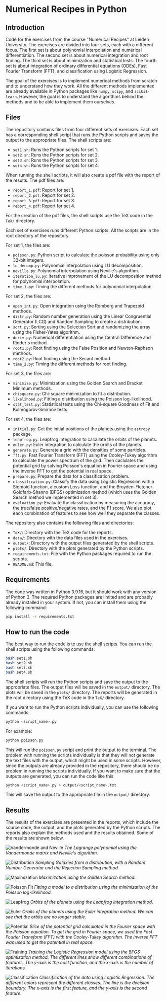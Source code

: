 # Numerical Recipes in Python

## Introduction

Code for the exercises from the course "Numerical Recipes" at Leiden University. The exercises are divided into four sets, each with a different focus. The first set is about polynomial interpolation and numerical differentiation. The second set is about numerical integration and root finding. The third set is about minimization and statistical tests. The fourth set is about integration of ordinary differential equations (ODEs), Fast Fourier Transform (FFT), and classification using Logistic Regression.

The goal of the exercises is to implement numerical methods from scratch and to understand how they work. All the different methods implemented are already available in Python packages like `numpy`, `scipy`, and `scikit-learn`. However, the goal is to understand the algorithms behind the methods and to be able to implement them ourselves.

## Files

The repository contains files from four different sets of exercises. Each set has a corresponding shell script that runs the Python scripts and saves the output to the appropriate files. The shell scripts are:
- `set1.sh`: Runs the Python scripts for set 1.
- `set2.sh`: Runs the Python scripts for set 2.
- `set3.sh`: Runs the Python scripts for set 3.
- `set4.sh`: Runs the Python scripts for set 4.

When running the shell scripts, it will also create a pdf file with the report of the results. The pdf files are:
- `report_1.pdf`: Report for set 1.
- `report_2.pdf`: Report for set 2.
- `report_3.pdf`: Report for set 3.
- `report_4.pdf`: Report for set 4.

For the creation of the pdf files, the shell scripts use the TeX code in the `TeX/` directory. 

Each set of exercises runs different Python scripts. All the scripts are in the root directory of the repository.

For set 1, the files are:
- `poisson.py`: Python script to calculate the poisson probability using only 32-bit integers.
- `lu_decomp.py`: Polynomial interpolation using LU decomposition.
- `neville.py`: Polynomial interpolation using Neville's algorithm.
- `iteration_lu.py`: Iterative improvement of the LU decomposition method for polynomial interpolation.
- `time_1.py`: Timing the different methods for polynomial interpolation.

For set 2, the files are:
- `open_int.py`: Open integration using the Romberg and Trapezoid methods.
- `distr.py`: Random number generation using the Linear Congruential Generator (LCG) and Random Sampling to create a distribution.
- `sort.py`: Sorting using the Selection Sort and randomizing the array using the Fisher-Yates algorithm.
- `deriv.py`: Numerical differentiation using the Central Difference and Ridder's method.
- `root1.py`: Root finding using the False Position and Newton-Raphson methods.
- `root2.py`: Root finding using the Secant method.
- `time_2.py`: Timing the different methods for root finding.

For set 3, the files are:
- `minimize.py`: Minimization using the Golden Search and Bracket Minimum methods.
- `chisquare.py`: Chi-square minimization to fit a distribution.
- `likelihood.py`: Fitting a distribution using the Poisson log-likelihood.
- `stat_test.py`: Statistical tests using the Chi-square Goodness of Fit and Kolmogorov-Smirnov tests.

For set 4, the files are:
- `initial.py`: Get the initial positions of the planets using the `astropy` package.
- `leapfrog.py`: Leapfrog integration to calculate the orbits of the planets.
- `euler.py`: Euler integration to calculate the orbits of the planets.
- `generate.py`: Generate a grid with the densities of some particles.
- `fft.py`: Fast Fourier Transform (FFT) using the Cooley-Tukey algorithm to calculate the power spectrum of the grid. Then caclulates the potential grid by solving Poisson's equation in Fourier space and using the inverse FFT to get the potential in real space.
- `prepare.py`: Prepare the data for a classification problem.
- `classification.py`: Classify the data using Logistic Regression with a Sigmoid function, a custom Loss function, and the Broyden-Fletcher-Goldfarb-Shanno (BFGS) optimization method (which uses the Golden Search method we implemented in set 3).
- `evaluation.py`: Evaluate the classification by measuring the accuracy, the true/false positive/negative rates, and the F1 score. We also plot each combination of features to see how well they separate the classes.


The repository also contains the following files and directories:
- `TeX/`: Directory with the TeX code for the reports.
- `data/`: Directory with the data files used in the exercises.
- `output/`: Directory with the output files generated by the shell scripts.
- `plots/`: Directory with the plots generated by the Python scripts.
- `requirements.txt`: File with the Python packages required to run the scripts.
- `README.md`: This file.

## Requirements

The code was written in Python 3.9.16, but it should work with any version of Python 3. The required Python packages are limited and are probably already installed in your system. If not, you can install them using the following command:

```bash
pip install -r requirements.txt
```

## How to run the code

The best way to run the code is to use the shell scripts. You can run the shell scripts using the following commands:

```bash
bash set1.sh
bash set2.sh
bash set3.sh
bash set4.sh
```

The shell scripts will run the Python scripts and save the output to the appropriate files. The output files will be saved in the `output/` directory. The plots will be saved in the `plots/` directory. The reports will be generated in the root directory using the TeX code in the `TeX/` directory.

If you want to run the Python scripts individually, you can use the following commands:

```bash
python <script_name>.py
```

For example:

```bash
python poisson.py
```

This will run the `poisson.py` script and print the output to the terminal. The problem with running the scripts individually is that they will not generate the text files with the output, which might be used in some scripts. However, since the outputs are already provided in the repository, there should be no problem in running the scripts individually. If you want to make sure that the outputs are generated, you can run the code like this:

```bash
python <script_name>.py > output/<script_name>.txt
```

This will save the output to the appropriate file in the `output/` directory.

## Results

The results of the exercises are presented in the reports, which include the source code, the output, and the plots generated by the Python scripts. The reports also explain the methods used and the results obtained. Some of the results are shown below.

![Vandermonde and Neville](plots/compare.png)
*The Lagrange polynomial using the Vandermonde matrix and Neville's algorithm.*

![Distribution](plots/distr_zoom.png)
*Sampling Galaxies from a distribution, with a Random Number Generator and the Rejection Sampling method.*

![Maximization](plots/maximization.png)
*Maximization using the Golden Search method.*

![Poisson Fit](plots/pois-fit-app2.png)
*Fitting a model to a distribution using the minimization of the Poisson log-likelihood.*

![Leapfrog](plots/xy-leapfrog.png)
*Orbits of the planets using the Leapfrog integration method.*

![Euler](plots/xy-euler.png)
*Orbits of the planets using the Euler integration method. We can see that the orbits are no longer stable.*

![Potential](plots/potential_4.5.png)
*Slice of the potential grid calculated in the Fourier space with the Poisson equation. To get the grid in Fourier space, we used the Fast Fourier Transform (FFT) with the Cooley-Tukey algorithm. The Inverse FFT was used to get the potential in real space.*

![Training](plots/training.png)
*Training the Logistic Regression model using the BFGS optimization method. The different lines show different combinations of features. The y-axis is the cost function, and the x-axis is the number of iterations.*

![Classification](plots/boundary_1-2.png)
*Classification of the data using Logistic Regression. The different colors represent the different classes. The line is the decision boundary. The x-axis is the first feature, and the y-axis is the second feature.*